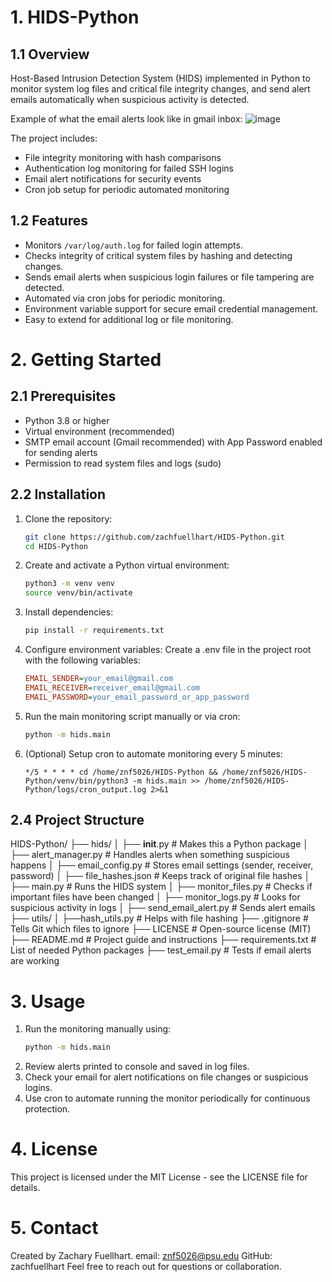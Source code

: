 # 1. HIDS-Python

## 1.1 Overview
Host-Based Intrusion Detection System (HIDS) implemented in Python to monitor system log files and critical file integrity changes, and send alert emails automatically when suspicious activity is detected.

Example of what the email alerts look like in gmail inbox:
![image](https://github.com/user-attachments/assets/272443e1-79f1-45ed-95f6-8f8ff4f6ec0b)

The project includes:
- File integrity monitoring with hash comparisons
- Authentication log monitoring for failed SSH logins
- Email alert notifications for security events
- Cron job setup for periodic automated monitoring

## 1.2 Features

- Monitors `/var/log/auth.log` for failed login attempts.
- Checks integrity of critical system files by hashing and detecting changes.
- Sends email alerts when suspicious login failures or file tampering are detected.
- Automated via cron jobs for periodic monitoring.
- Environment variable support for secure email credential management.
- Easy to extend for additional log or file monitoring.

# 2. Getting Started

## 2.1 Prerequisites 
- Python 3.8 or higher
- Virtual environment (recommended)
- SMTP email account (Gmail recommended) with App Password enabled for sending alerts
- Permission to read system files and logs (sudo)

## 2.2 Installation

1. Clone the repository:
   ```bash
   git clone https://github.com/zachfuellhart/HIDS-Python.git
   cd HIDS-Python

2. Create and activate a Python virtual environment:
   ```bash
   python3 -m venv venv
   source venv/bin/activate

3. Install dependencies:
   ```bash
   pip install -r requirements.txt

4. Configure environment variables:
   Create a .env file in the project root with the following variables:
   ```ini
   EMAIL_SENDER=your_email@gmail.com
   EMAIL_RECEIVER=receiver_email@gmail.com
   EMAIL_PASSWORD=your_email_password_or_app_password

5. Run the main monitoring script manually or via cron:
   ```bash
   python -m hids.main

6. (Optional) Setup cron to automate monitoring every 5 minutes:
   ```cron
   */5 * * * * cd /home/znf5026/HIDS-Python && /home/znf5026/HIDS-Python/venv/bin/python3 -m hids.main >> /home/znf5026/HIDS-Python/logs/cron_output.log 2>&1

## 2.4 Project Structure
HIDS-Python/
├── hids/
│   ├── __init__.py              # Makes this a Python package
│   ├── alert_manager.py         # Handles alerts when something suspicious happens
│   ├── email_config.py          # Stores email settings (sender, receiver, password)
│   ├── file_hashes.json         # Keeps track of original file hashes
│   ├── main.py                  # Runs the HIDS system
│   ├── monitor_files.py         # Checks if important files have been changed
│   ├── monitor_logs.py          # Looks for suspicious activity in logs
│   ├── send_email_alert.py      # Sends alert emails
├── utils/
│   ├──hash_utils.py             # Helps with file hashing
├── .gitignore                   # Tells Git which files to ignore
├── LICENSE                      # Open-source license (MIT)
├── README.md                    # Project guide and instructions
├── requirements.txt             # List of needed Python packages
├── test_email.py                # Tests if email alerts are working

# 3. Usage
1. Run the monitoring manually using:
   ```bash
   python -m hids.main
2. Review alerts printed to console and saved in log files.
3. Check your email for alert notifications on file changes or suspicious logins.
4. Use cron to automate running the monitor periodically for continuous protection.

# 4. License
This project is licensed under the MIT License - see the LICENSE file for details.

# 5. Contact
Created by Zachary Fuellhart.
email: znf5026@psu.edu
GitHub: zachfuellhart
Feel free to reach out for questions or collaboration.



   
